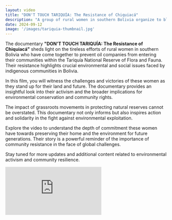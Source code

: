 ```yaml
---
layout: video
title: "DON'T TOUCH TARIQUÍA: The Resistance of Chiquiacá"
description: "A group of rural women in southern Bolivia organize to block the entry of oil companies to their communities in the Tariquía National Reserve of Flora and Fauna. A research-based documentary made by Penelope Anthias."
date: 2024-09-12
image: '/images/tariquia-thumbnail.jpg'
---
```


The documentary **"DON'T TOUCH TARIQUÍA: The Resistance of Chiquiacá"** sheds light on the tireless efforts of rural women in southern Bolivia who have come together to prevent oil companies from entering their communities within the Tariquía National Reserve of Flora and Fauna. Their resistance highlights crucial environmental and social issues faced by indigenous communities in Bolivia.

In this film, you will witness the challenges and victories of these women as they stand up for their land and future. The documentary provides an insightful look into their activism and the broader implications for environmental conservation and community rights.

The impact of grassroots movements in protecting natural reserves cannot be overstated. This documentary not only informs but also inspires action and solidarity in the fight against environmental exploitation. 

Explore the video to understand the depth of commitment these women have towards preserving their home and the environment for future generations. Their story is a powerful reminder of the importance of community resistance in the face of global challenges.

Stay tuned for more updates and additional content related to environmental activism and community resilience.

<div class="video-container">
  <iframe src="https://www.youtube.com/embed/R3SbF-nGZbI" frameborder="0" allowfullscreen></iframe>
</div>
